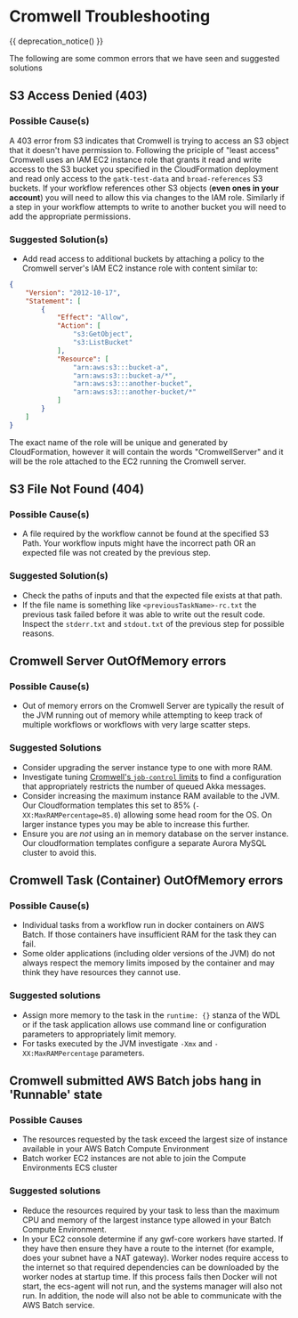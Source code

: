 # Cromwell Troubleshooting

{{ deprecation_notice() }}

The following are some common errors that we have seen and suggested solutions

## S3 Access Denied (403)
### Possible Cause(s)
A 403 error from S3 indicates that Cromwell is trying to access an S3 object
that it doesn't have permission to.
Following the priciple of "least access" Cromwell uses an IAM EC2 instance role
that grants it read and write access to the S3 bucket you specified in the
CloudFormation deployment and read only access to the `gatk-test-data`
and `broad-references` S3 buckets.
If your workflow references other S3 objects (**even ones in your account**)
you will need to allow this via changes to the IAM role. Similarly if a step in
your workflow attempts to write to another bucket you will need to add
the appropriate permissions.

### Suggested Solution(s)

 * Add read access to additional buckets by attaching a policy to the Cromwell
 server's IAM EC2 instance role with content similar to:

```JSON
{
    "Version": "2012-10-17",
    "Statement": [
        {
            "Effect": "Allow",
            "Action": [
                "s3:GetObject",
                "s3:ListBucket"
            ],
            "Resource": [
                "arn:aws:s3:::bucket-a",
                "arn:aws:s3:::bucket-a/*",
                "arn:aws:s3:::another-bucket",
                "arn:aws:s3:::another-bucket/*"
            ]
        }
    ]
}
```
The exact name of the role will be unique and generated by CloudFormation,
however it will contain the words "CromwellServer" and it will be the role attached
to the EC2 running the Cromwell server.

## S3 File Not Found (404)

### Possible Cause(s)
* A file required by the workflow cannot be found at the
specified S3 Path. Your workflow inputs might have the incorrect path OR an
expected file was not created by the previous step.

### Suggested Solution(s)
* Check the paths of inputs and that the expected file exists at that path.
* If the file name is something like `<previousTaskName>-rc.txt` the previous task
failed before it was able to write out the result code. Inspect the `stderr.txt`
and `stdout.txt` of the previous step for possible reasons.

## Cromwell Server OutOfMemory errors

### Possible Cause(s)

* Out of memory errors on the Cromwell Server are typically the result of the JVM running
out of memory while attempting to keep track of multiple workflows or workflows with very
large scatter steps. 

### Suggested Solutions

* Consider upgrading the server instance type to one with more RAM.
* Investigate tuning [Cromwell's `job-control` limits](https://github.com/broadinstitute/cromwell/blob/9249537fd094c6979b0c64e99fcc90d48c861487/core/src/main/resources/reference.conf#L543-L572) 
to find a configuration that appropriately restricts the number of queued Akka messages.
* Consider increasing the maximum instance RAM available to the JVM. Our Cloudformation templates 
this set to 85% (`-XX:MaxRAMPercentage=85.0`) allowing some head room for the OS. 
On larger instance types you may be able to increase this further.
* Ensure you are *not* using an in memory database on the server instance. Our cloudformation templates configure
 a separate Aurora MySQL cluster to avoid this. 
 
## Cromwell Task (Container) OutOfMemory errors

### Possible Cause(s)
 
* Individual tasks from a workflow run in docker containers on AWS Batch. If those containers
 have insufficient RAM for the task they can fail.
* Some older applications (including older versions of the JVM) do not always respect the memory
 limits imposed by the container and may think they have resources they cannot use.
 
### Suggested solutions

* Assign more memory to the task in the `runtime: {}` stanza of the WDL or if the task application
 allows use command line or configuration parameters to appropriately limit memory.
* For tasks executed by the JVM investigate `-Xmx` and `-XX:MaxRAMPercentage` parameters.

## Cromwell submitted AWS Batch jobs hang in 'Runnable' state

### Possible Causes
* The resources requested by the task exceed the largest size of instance available in your AWS Batch Compute Environment
* Batch worker EC2 instances are not able to join the Compute Environments ECS cluster

### Suggested solutions
* Reduce the resources required by your task to less than the maximum CPU and memory of the largest instance type allowed
in your Batch Compute Environment.
* In your EC2 console determine if any gwf-core workers have started. If they have then ensure they have a route to the 
internet (for example, does your subnet have a NAT gateway). Worker nodes require access to the internet so that required 
dependencies can be downloaded by the worker nodes at startup time. If this process fails then Docker will not start, the 
ecs-agent will not run, and the systems manager will also not run. In addition, the node will also not be able to 
communicate with the AWS Batch service.